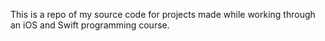 This is a repo of my source code for projects made while working through an iOS and Swift programming course.
